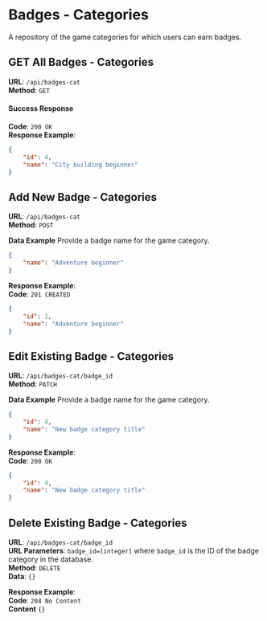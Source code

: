 # Badges - Categories

A repository of the game categories for which users can earn badges.

## GET All Badges - Categories
**URL**: `/api/badges-cat`  
**Method**: `GET`

#### Success Response
**Code**: `200 OK`  
**Response Example**:  
```json
{
    "id": 4,
    "name": "City building beginner"
}
```

## Add New Badge - Categories

**URL**: `/api/badges-cat`  
**Method**: `POST`

**Data Example**
Provide a badge name for the game category.

```json
{
    "name": "Adventure beginner"
}
```

**Response Example**:  
**Code**: `201 CREATED`

```json
{
    "id": 1,
    "name": "Adventure beginner"
}
```

## Edit Existing Badge - Categories

**URL**: `/api/badges-cat/badge_id`  
**Method**: `PATCH`

**Data Example**
Provide a badge name for the game category.

```json
{
    "id": 4,
    "name": "New badge category title"
}
```

**Response Example**:  
**Code**: `200 OK`

```json
{
    "id": 4,
    "name": "New badge category title"
}
```

## Delete Existing Badge - Categories

**URL**: `/api/badges-cat/badge_id`  
**URL Parameters**: `badge_id=[integer]` where `badge_id` is the ID of the badge category in the database.  
**Method**: `DELETE`  
**Data**: `{}`

**Response Example**:  
**Code**: `204 No Content`  
**Content** `{}`

